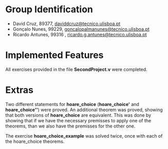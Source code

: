 # Group Identification

 - David Cruz,  89377, daviddcruz@tecnico.ulisboa.pt 
 - Gonçalo Nunes, 99229, goncalopalmanunes@tecnico.ulisboa.pt
 - Ricardo Antunes, 99316 , ricardo.g.antunes@tecnico.ulisboa.pt

# Implemented Features
All exercises provided in the file **SecondProject.v** were completed.

# Extras
Two different statements for **hoare_choice** (**hoare_choice'** and **hoare_choice''**) were proved. An additional theorem was proved, showing that both versions of **hoare_choice** are equivalent. This was done by showing that if we have the necessary premisses to apply one of the theorems, than we also have the premisses for the other one.

The exercise **hoare_choice_example** was solved twice, once with each of the hoare_choice theorems.
